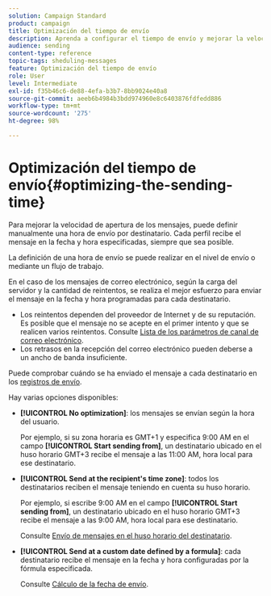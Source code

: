 ```yaml
---
solution: Campaign Standard
product: campaign
title: Optimización del tiempo de envío
description: Aprenda a configurar el tiempo de envío y mejorar la velocidad de apertura de los mensajes.
audience: sending
content-type: reference
topic-tags: sheduling-messages
feature: Optimización del tiempo de envío
role: User
level: Intermediate
exl-id: f35b46c6-de88-4efa-b3b7-8bb9024e40a8
source-git-commit: aeeb6b4984b3bdd974960e8c6403876fdfedd886
workflow-type: tm+mt
source-wordcount: '275'
ht-degree: 98%

---
```


# Optimización del tiempo de envío{#optimizing-the-sending-time}

Para mejorar la velocidad de apertura de los mensajes, puede definir manualmente una hora de envío por destinatario. Cada perfil recibe el mensaje en la fecha y hora especificadas, siempre que sea posible.

La definición de una hora de envío se puede realizar en el nivel de envío o mediante un flujo de trabajo.

En el caso de los mensajes de correo electrónico, según la carga del servidor y la cantidad de reintentos, se realiza el mejor esfuerzo para enviar el mensaje en la fecha y hora programadas para cada destinatario.

* Los reintentos dependen del proveedor de Internet y de su reputación. Es posible que el mensaje no se acepte en el primer intento y que se realicen varios reintentos. Consulte [Lista de los parámetros de canal de correo electrónico](../../administration/using/configuring-email-channel.md).
* Los retrasos en la recepción del correo electrónico pueden deberse a un ancho de banda insuficiente.

Puede comprobar cuándo se ha enviado el mensaje a cada destinatario en los [registros de envío](../../sending/using/monitoring-a-delivery.md#sending-logs).

Hay varias opciones disponibles:

* **[!UICONTROL No optimization]**: los mensajes se envían según la hora del usuario.

   Por ejemplo, si su zona horaria es GMT+1 y especifica 9:00 AM en el campo **[!UICONTROL Start sending from]**, un destinatario ubicado en el huso horario GMT+3 recibe el mensaje a las 11:00 AM, hora local para ese destinatario.

* **[!UICONTROL Send at the recipient's time zone]**: todos los destinatarios reciben el mensaje teniendo en cuenta su huso horario.

   Por ejemplo, si escribe 9:00 AM en el campo **[!UICONTROL Start sending from]**, un destinatario ubicado en el huso horario GMT+3 recibe el mensaje a las 9:00 AM, hora local para ese destinatario.

   Consulte [Envío de mensajes en el huso horario del destinatario](../../sending/using/sending-messages-at-the-recipient-s-time-zone.md).

* **[!UICONTROL Send at a custom date defined by a formula]**: cada destinatario recibe el mensaje en la fecha y hora configuradas por la fórmula especificada.

   Consulte [Cálculo de la fecha de envío](../../sending/using/computing-the-sending-date.md).
